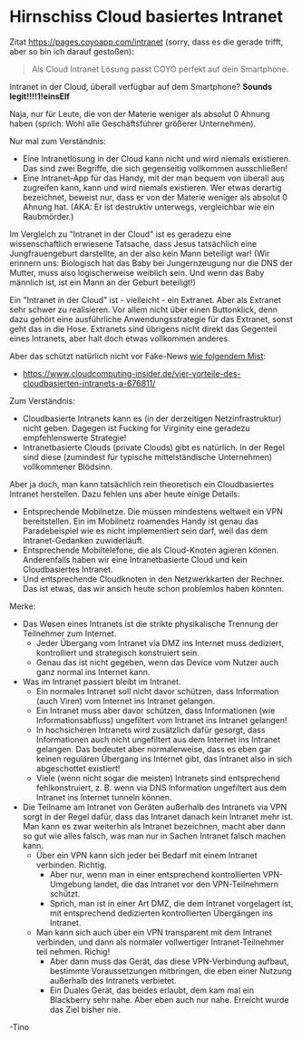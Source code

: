# Hirnschiss Cloud basiertes Intranet

Zitat https://pages.coyoapp.com/intranet (sorry, dass es die gerade trifft, aber so bin ich darauf gestoßen):

> Als Cloud Intranet Lösung passt COYO perfekt auf dein Smartphone.

Intranet in der Cloud, überall verfügbar auf dem Smartphone?  **Sounds legit!!!!1!einsElf**

Naja, nur für Leute, die von der Materie weniger als absolut 0 Ahnung haben (sprich: Wohl alle Geschäftsführer größerer Unternehmen).

Nur mal zum Verständnis:

- Eine Intranetlösung in der Cloud kann nicht und wird niemals existieren.  Das sind zwei Begriffe, die sich gegenseitig vollkommen ausschließen!
- Eine Intranet-App für das Handy, mit der man bequem von überall aus zugreifen kann, kann und wird niemals existieren.  Wer etwas derartig bezeichnet, beweist nur, dass er von der Materie weniger als absolut 0 Ahnung hat.  (AKA: Er ist destruktiv unterwegs, vergleichbar wie ein Raubmörder.)

Im Vergleich zu "Intranet in der Cloud" ist es geradezu eine wissenschaftlich erwiesene Tatsache, dass Jesus tatsächlich eine Jungfrauengeburt darstellte, an der also kein Mann beteiligt war!
(Wir erinnern uns:  Biologisch hat das Baby bei Jungernzeugung nur die DNS der Mutter, muss also logischerweise weiblich sein.  Und wenn das Baby männlich ist, ist ein Mann an der Geburt beteiligt!)

Ein "Intranet in der Cloud" ist - vielleicht - ein Extranet.  Aber als Extranet sehr schwer zu realisieren.
Vor allem nicht über einen Buttonklick, denn dazu gehört eine ausführliche Anwendungsstrategie für das Extranet, sonst geht das in die Hose.
Extranets sind übrigens nicht direkt das Gegenteil eines Intranets, aber halt doch etwas vollkommen anderes.

Aber das schützt natürlich nicht vor Fake-News [wie folgendem Mist](https://www.google.com/search?q=%22intranet%22+%22cloud%22):

- https://www.cloudcomputing-insider.de/vier-vorteile-des-cloudbasierten-intranets-a-676811/

Zum Verständnis:

- Cloudbasierte Intranets kann es (in der derzeitigen Netzinfrastruktur) nicht geben.  Dagegen ist Fucking for Virginity eine geradezu empfehlenswerte Strategie!
- Intranetbasierte Clouds (private Clouds) gibt es natürlich.  In der Regel sind diese (zumindest für typische mittelständische Unternehmen) vollkommener Blödsinn.

Aber ja doch, man kann tatsächlich rein theoretisch ein Cloudbasiertes Intranet herstellen.  Dazu fehlen uns aber heute einige Details:

- Entsprechende Mobilnetze.  Die müssen mindestens weltweit ein VPN bereitstellen.  Ein im Mobilnetz roamendes Handy ist genau das Paradebeispiel wie es nicht implementiert sein darf, weil das dem Intranet-Gedanken zuwiderläuft.
- Entsprechende Mobiltelefone, die als Cloud-Knoten agieren können.  Anderenfalls haben wir eine Intranetbasierte Cloud und kein Cloudbasiertes Intranet.
- Und entsprechende Cloudknoten in den Netzwerkkarten der Rechner.  Das ist etwas, das wir ansich heute schon problemlos haben könnten.

Merke:

- Das Wesen eines Intranets ist die strikte physikalische Trennung der Teilnehmer zum Internet.
  - Jeder Übergang vom Intranet via DMZ ins Internet muss dediziert, kontrolliert und strategisch konstruiert sein.
  - Genau das ist nicht gegeben, wenn das Device vom Nutzer auch ganz normal ins Internet kann.
- Was im Intranet passiert bleibt im Intranet.
  - Ein normales Intranet soll nicht davor schützen, dass Information (auch Viren) vom Internet ins Intranet gelangen.
  - Ein Intranet muss aber davor schützen, dass Informationen (wie Informationsabfluss) ungefiltert vom Intranet ins Intranet gelangen!
  - In hochsicheren Intranets wird zusätzlich dafür gesorgt, dass Informationen auch nicht ungefiltert aus dem Internet ins Intranet gelangen.
    Das bedeutet aber normalerweise, dass es eben gar keinen regulären Übergang ins Internet gibt, das Intranet also in sich abgeschottet existiert!
  - Viele (wenn nicht sogar die meisten) Intranets sind entsprechend fehlkonstruiert, z. B. wenn via DNS Information ungefiltert aus dem Intranet ins Internet tunneln können.
- Die Teilname am Intranet von Geräten außerhalb des Intranets via VPN sorgt in der Regel dafür, dass das Intranet danach kein Intranet mehr ist.
  Man kann es zwar weiterhin als Intranet bezeichnen, macht aber dann so gut wie alles falsch, was man nur in Sachen Intranet falsch machen kann.
  - Über ein VPN kann sich jeder bei Bedarf mit einem Intranet verbinden.  Richtig.
    - Aber nur, wenn man in einer entsprechend kontrollierten VPN-Umgebung landet, die das Intranet vor den VPN-Teilnehmern schützt.
    - Sprich, man ist in einer Art DMZ, die dem Intranet vorgelagert ist, mit entsprechend dedizierten kontrollierten Übergängen ins Intranet.
  - Man kann sich auch über ein VPN transparent mit dem Intranet verbinden, und dann als normaler vollwertiger Intranet-Teilnehmer teil nehmen.  Richig!
    - Aber dann muss das Gerät, das diese VPN-Verbindung aufbaut, bestimmte Voraussetzungen mitbringen, die eben einer Nutzung außerhalb des Intranets verbietet.
    - Ein Duales Gerät, das beides erlaubt, dem kam mal ein Blackberry sehr nahe.  Aber eben auch nur nahe.  Erreicht wurde das Ziel bisher nie.

-Tino
